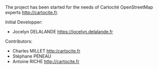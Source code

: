 The project has been started for the needs of Cartocité OpenStreetMap
experts <http://cartocite.fr>.

Initial Developper:

- Jocelyn DELALANDE <https://jocelyn.delalande.fr>

Contributors:

- Charles MILLET <http:/cartocite.fr>
- Stéphane PÉNEAU
- Antoine RICHE <http://cartocite.fr>
